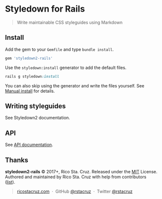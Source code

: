 # Styledown for Rails

> Write maintainable CSS styleguides using Markdown


## Install

Add the gem to your `Gemfile` and type `bundle install`.

```rb
gem 'styledown2-rails'
```

Use the `styledown:install` generator to add the default files.

```rb
rails g styledown:install
```

You can also skip using the generator and write the files yourself. See [Manual install](docs/manual_install.md) for details.

## Writing styleguides

See Styledown2 documentation.

## API

See [API documentation](docs/api.md).

## Thanks

**styledown2-rails** © 2017+, Rico Sta. Cruz. Released under the [MIT] License.<br>
Authored and maintained by Rico Sta. Cruz with help from contributors ([list][contributors]).

> [ricostacruz.com](http://ricostacruz.com) &nbsp;&middot;&nbsp;
> GitHub [@rstacruz](https://github.com/rstacruz) &nbsp;&middot;&nbsp;
> Twitter [@rstacruz](https://twitter.com/rstacruz)

[MIT]: http://mit-license.org/
[contributors]: http://github.com/styledown/styledown2-rails/contributors
